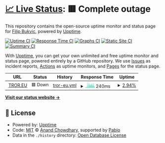 # [📈 Live Status](https://FilipBukvic.github.io/tror-upptime): <!--live status--> **🟥 Complete outage**

This repository contains the open-source uptime monitor and status page for [Filip Bukvic](https://FilipBukvic.github.io/tror-upptime), powered by [Upptime](https://github.com/upptime/upptime).

[![Uptime CI](https://github.com/FilipBukvic/tror-upptime/workflows/Uptime%20CI/badge.svg)](https://github.com/FilipBukvic/tror-upptime/actions?query=workflow%3A%22Uptime+CI%22)
[![Response Time CI](https://github.com/FilipBukvic/tror-upptime/workflows/Response%20Time%20CI/badge.svg)](https://github.com/FilipBukvic/tror-upptime/actions?query=workflow%3A%22Response+Time+CI%22)
[![Graphs CI](https://github.com/FilipBukvic/tror-upptime/workflows/Graphs%20CI/badge.svg)](https://github.com/FilipBukvic/tror-upptime/actions?query=workflow%3A%22Graphs+CI%22)
[![Static Site CI](https://github.com/FilipBukvic/tror-upptime/workflows/Static%20Site%20CI/badge.svg)](https://github.com/FilipBukvic/tror-upptime/actions?query=workflow%3A%22Static+Site+CI%22)
[![Summary CI](https://github.com/FilipBukvic/tror-upptime/workflows/Summary%20CI/badge.svg)](https://github.com/FilipBukvic/tror-upptime/actions?query=workflow%3A%22Summary+CI%22)

With [Upptime](https://upptime.js.org), you can get your own unlimited and free uptime monitor and status page, powered entirely by a GitHub repository. We use [Issues](https://github.com/FilipBukvic/tror-upptime/issues) as incident reports, [Actions](https://github.com/FilipBukvic/tror-upptime/actions) as uptime monitors, and [Pages](https://FilipBukvic.github.io/tror-upptime) for the status page.

<!--start: status pages-->
<!-- This summary is generated by Upptime (https://github.com/upptime/upptime) -->
<!-- Do not edit this manually, your changes will be overwritten -->
<!-- prettier-ignore -->
| URL | Status | History | Response Time | Uptime |
| --- | ------ | ------- | ------------- | ------ |
| <img alt="" src="https://icons.duckduckgo.com/ip3/tror.eu.ico" height="13"> [TROR.EU](https://tror.eu/) | 🟥 Down | [tror-eu.yml](https://github.com/FilipBukvic/tror-upptime/commits/HEAD/history/tror-eu.yml) | <details><summary><img alt="Response time graph" src="./graphs/tror-eu/response-time-week.png" height="20"> 240ms</summary><br><a href="https://FilipBukvic.github.io/tror-upptime/history/tror-eu"><img alt="Response time 709" src="https://img.shields.io/endpoint?url=https%3A%2F%2Fraw.githubusercontent.com%2FFilipBukvic%2Ftror-upptime%2FHEAD%2Fapi%2Ftror-eu%2Fresponse-time.json"></a><br><a href="https://FilipBukvic.github.io/tror-upptime/history/tror-eu"><img alt="24-hour response time 278" src="https://img.shields.io/endpoint?url=https%3A%2F%2Fraw.githubusercontent.com%2FFilipBukvic%2Ftror-upptime%2FHEAD%2Fapi%2Ftror-eu%2Fresponse-time-day.json"></a><br><a href="https://FilipBukvic.github.io/tror-upptime/history/tror-eu"><img alt="7-day response time 240" src="https://img.shields.io/endpoint?url=https%3A%2F%2Fraw.githubusercontent.com%2FFilipBukvic%2Ftror-upptime%2FHEAD%2Fapi%2Ftror-eu%2Fresponse-time-week.json"></a><br><a href="https://FilipBukvic.github.io/tror-upptime/history/tror-eu"><img alt="30-day response time 720" src="https://img.shields.io/endpoint?url=https%3A%2F%2Fraw.githubusercontent.com%2FFilipBukvic%2Ftror-upptime%2FHEAD%2Fapi%2Ftror-eu%2Fresponse-time-month.json"></a><br><a href="https://FilipBukvic.github.io/tror-upptime/history/tror-eu"><img alt="1-year response time 709" src="https://img.shields.io/endpoint?url=https%3A%2F%2Fraw.githubusercontent.com%2FFilipBukvic%2Ftror-upptime%2FHEAD%2Fapi%2Ftror-eu%2Fresponse-time-year.json"></a></details> | <details><summary><a href="https://FilipBukvic.github.io/tror-upptime/history/tror-eu">2.94%</a></summary><a href="https://FilipBukvic.github.io/tror-upptime/history/tror-eu"><img alt="All-time uptime 84.92%" src="https://img.shields.io/endpoint?url=https%3A%2F%2Fraw.githubusercontent.com%2FFilipBukvic%2Ftror-upptime%2FHEAD%2Fapi%2Ftror-eu%2Fuptime.json"></a><br><a href="https://FilipBukvic.github.io/tror-upptime/history/tror-eu"><img alt="24-hour uptime 6.55%" src="https://img.shields.io/endpoint?url=https%3A%2F%2Fraw.githubusercontent.com%2FFilipBukvic%2Ftror-upptime%2FHEAD%2Fapi%2Ftror-eu%2Fuptime-day.json"></a><br><a href="https://FilipBukvic.github.io/tror-upptime/history/tror-eu"><img alt="7-day uptime 2.94%" src="https://img.shields.io/endpoint?url=https%3A%2F%2Fraw.githubusercontent.com%2FFilipBukvic%2Ftror-upptime%2FHEAD%2Fapi%2Ftror-eu%2Fuptime-week.json"></a><br><a href="https://FilipBukvic.github.io/tror-upptime/history/tror-eu"><img alt="30-day uptime 33.67%" src="https://img.shields.io/endpoint?url=https%3A%2F%2Fraw.githubusercontent.com%2FFilipBukvic%2Ftror-upptime%2FHEAD%2Fapi%2Ftror-eu%2Fuptime-month.json"></a><br><a href="https://FilipBukvic.github.io/tror-upptime/history/tror-eu"><img alt="1-year uptime 84.92%" src="https://img.shields.io/endpoint?url=https%3A%2F%2Fraw.githubusercontent.com%2FFilipBukvic%2Ftror-upptime%2FHEAD%2Fapi%2Ftror-eu%2Fuptime-year.json"></a></details>

<!--end: status pages-->

[**Visit our status website →**](https://FilipBukvic.github.io/tror-upptime)

## 📄 License

- Powered by: [Upptime](https://github.com/upptime/upptime)
- Code: [MIT](./LICENSE) © [Anand Chowdhary](https://anandchowdhary.com), supported by [Pabio](https://pabio.com)
- Data in the `./history` directory: [Open Database License](https://opendatacommons.org/licenses/odbl/1-0/)
